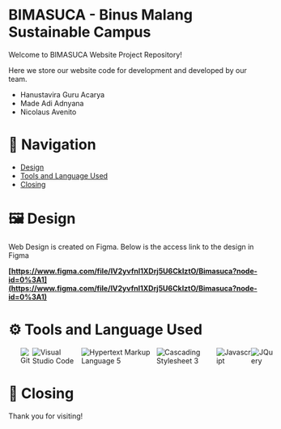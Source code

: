 # BIMASUCA - Binus Malang Sustainable Campus

Welcome to BIMASUCA Website Project Repository!

Here we store our website code for development and developed by our team.

- Hanustavira Guru Acarya
- Made Adi Adnyana
- Nicolaus Avenito

# 🎯 Navigation

* [Design](#design)
* [Tools and Language Used](#tools-and-language-used)
* [Closing](#closing)

# 🖼 Design

Web Design is created on Figma. Below is the access link to the design in Figma

**[https://www.figma.com/file/IV2yvfnl1XDrj5U6CkIztO/Bimasuca?node-id=0%3A1](https://www.figma.com/file/IV2yvfnl1XDrj5U6CkIztO/Bimasuca?node-id=0%3A1)**

# ⚙ Tools and Language Used

<ul style="
    width: 100%;
    display: flex;
    justify-content: space-between;
    align-items: center;
    list-style: none;
">
    <li>
        <img src="https://img.shields.io/badge/Git-F05032?style=for-the-badge&logo=git&logoColor=white" alt="Git">
    </li>
    <li>
        <img src="https://img.shields.io/badge/Visual_Studio_Code-0078D4?style=for-the-badge&logo=visual%20studio%20code&logoColor=white" alt="Visual Studio Code">
    </li>
    <li>
        <img src="https://img.shields.io/badge/HTML5-E34F26?style=for-the-badge&logo=html5&logoColor=white" alt="Hypertext Markup Language 5">
    </li>
    <li>
        <img src="https://img.shields.io/badge/CSS-239120?&style=for-the-badge&logo=css3&logoColor=white" alt="Cascading Stylesheet 3">
    </li>
    <li>
        <img src="" alt="Javascript">
    </li>
    <li>
        <img src="" alt="JQuery">
    </li>
</ul>

# 🚪 Closing

Thank you for visiting!
